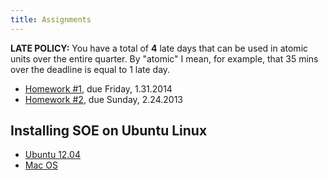 ```yaml
---
title: Assignments 
---
```


**LATE POLICY:** You have a total of **4** late days that can be used in
atomic units over the entire quarter. By "atomic" I mean, for example, that
35 mins over the deadline is equal to 1 late day.

- [Homework #1](homeworks/hw1.html), due Friday, 1.31.2014
- [Homework #2](homeworks/hw2.html), due Sunday, 2.24.2013

<!---
- [Homework #3](homeworks/hw3.html), due Sunday, 2.17.2013
- [Homework #4](homeworks/hw4.html), due Friday, 3.8.2013
- [Final](homeworks/final.html)    , due Friday, March 23
-->

Installing SOE on Ubuntu Linux
------------------------------

- [Ubuntu 12.04](homeworks/soe-instructions-ubuntu-12.04.html)
- [Mac OS](homeworks/soe-instructions-macos-10.6.html)
